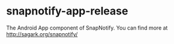 snapnotify-app-release
======================

The Android App component of SnapNotify. You can find more at http://sagark.org/snapnotify/
